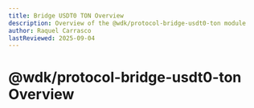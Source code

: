 ```yaml
---
title: Bridge USDT0 TON Overview
description: Overview of the @wdk/protocol-bridge-usdt0-ton module
author: Raquel Carrasco
lastReviewed: 2025-09-04
---
```


# @wdk/protocol-bridge-usdt0-ton Overview
